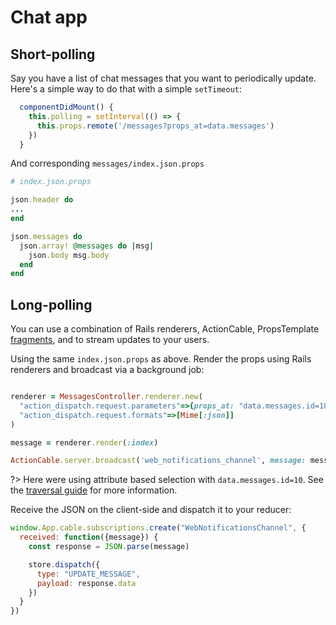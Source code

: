 # Chat app

## Short-polling

Say you have a list of chat messages that you want to periodically update.
Here's a simple way to do that with a simple `setTimeout`:

```javascript
  componentDidMount() {
    this.polling = setInterval(() => {
      this.props.remote('/messages?props_at=data.messages')
    })
  }
```

And corresponding  `messages/index.json.props`

```ruby
# index.json.props

json.header do
...
end

json.messages do
  json.array! @messages do |msg|
    json.body msg.body
  end
end
```

## Long-polling

You can use a combination of Rails renderers, ActionCable, PropsTemplate
[fragments](https://github.com/thoughtbot/props_template#partial-fragments), and
to stream updates to your users.

Using the same `index.json.props` as above. Render the props using Rails renderers
and broadcast via a background job:

```ruby

renderer = MessagesController.renderer.new(
  "action_dispatch.request.parameters"=>{props_at: "data.messages.id=10"},
  "action_dispatch.request.formats"=>[Mime[:json]]
)

message = renderer.render(:index)

ActionCable.server.broadcast('web_notifications_channel', message: message)
```

?> Here were using attribute based selection with `data.messages.id=10`. See
the [traversal guide](../traversal-guide.md) for more information.

Receive the JSON on the client-side and dispatch it to your reducer:

```javascript
window.App.cable.subscriptions.create("WebNotificationsChannel", {
  received: function({message}) {
    const response = JSON.parse(message)

    store.dispatch({
      type: "UPDATE_MESSAGE",
      payload: response.data
    })
  }
})
```
